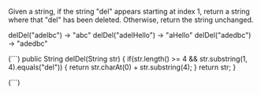 
Given a string, if the string "del" appears starting at index 1, 
return a string where that "del" has been deleted. 
Otherwise, return the string unchanged.

delDel("adelbc") → "abc"
delDel("adelHello") → "aHello"
delDel("adedbc") → "adedbc"

(```)
public String delDel(String str) {
if(str.length() >= 4 && str.substring(1, 4).equals("del")) {
return str.charAt(0) + str.substring(4);
}
return str;
}

(```)
